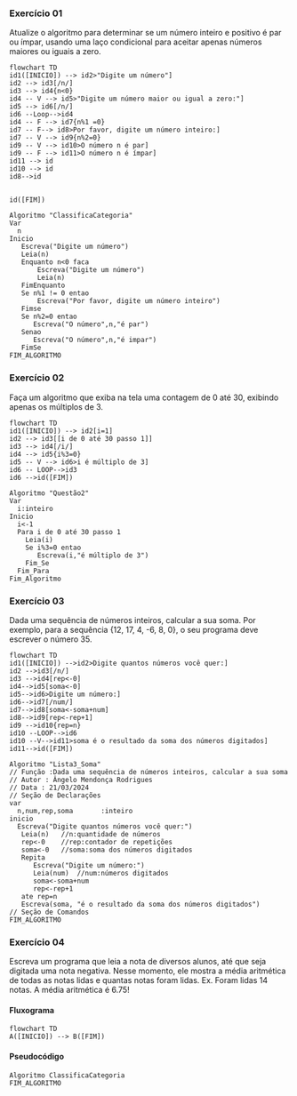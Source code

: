### Exercício 01
Atualize o algoritmo para determinar se um número inteiro e positivo é par ou ímpar, usando uma laço condicional para aceitar apenas números maiores ou iguais a zero. 


```mermaid
flowchart TD
id1([INICIO]) --> id2>"Digite um número"]
id2 --> id3[/n/]
id3 --> id4{n<0}
id4 -- V --> id5>"Digite um número maior ou igual a zero:"]
id5 --> id6[/n/]
id6 --Loop-->id4
id4 -- F --> id7{n%1 =0}
id7 -- F--> id8>Por favor, digite um número inteiro:]
id7 -- V --> id9{n%2=0}
id9 -- V --> id10>O número n é par]
id9 -- F --> id11>O número n é ímpar]
id11 --> id
id10 --> id
id8-->id


id([FIM])
```


```
Algoritmo "ClassificaCategoria"
Var
  n
Inicio
   Escreva("Digite um número")
   Leia(n)
   Enquanto n<0 faca
       Escreva("Digite um número")
       Leia(n)
   FimEnquanto
   Se n%1 != 0 entao
       Escreva("Por favor, digite um número inteiro")
   Fimse
   Se n%2=0 entao
      Escreva("O número",n,"é par")
   Senao
      Escreva("O número",n,"é impar")
   FimSe
FIM_ALGORITMO
```

### Exercício 02
Faça um algoritmo que exiba na tela uma contagem de 0 até 30, exibindo apenas os múltiplos de 3.


```mermaid
flowchart TD
id1([INICIO]) --> id2[i=1]
id2 --> id3[[i de 0 até 30 passo 1]]
id3 --> id4[/i/] 
id4 --> id5{i%3=0}
id5 -- V --> id6>i é múltiplo de 3]
id6 -- LOOP-->id3
id6 -->id([FIM])
```



```
Algoritmo "Questão2"
Var
  i:inteiro
Inicio
  i<-1
  Para i de 0 até 30 passo 1
    Leia(i)
    Se i%3=0 entao
       Escreva(i,"é múltiplo de 3")
    Fim_Se
  Fim_Para
Fim_Algoritmo  
```
### Exercício 03
Dada uma sequência de números inteiros, calcular a sua soma. 
Por exemplo, para a sequência {12, 17, 4, -6, 8, 0}, o seu programa deve escrever o número 35.

```mermaid
flowchart TD
id1([INICIO]) -->id2>Digite quantos números você quer:]
id2 -->id3[/n/]
id3 -->id4[rep<-0]
id4-->id5[soma<-0]
id5-->id6>Digite um número:]
id6-->id7[/num/]
id7-->id8[soma<-soma+num]
id8-->id9[rep<-rep+1]
id9 -->id10{rep=n}
id10 --LOOP-->id6
id10 --V-->id11>soma é o resultado da soma dos números digitados]
id11-->id([FIM])
```








```
Algoritmo "Lista3_Soma"
// Função :Dada uma sequência de números inteiros, calcular a sua soma
// Autor : Ângelo Mendonça Rodrigues
// Data : 21/03/2024
// Seção de Declarações 
var
  n,num,rep,soma       :inteiro
inicio
  Escreva("Digite quantos números você quer:")
   Leia(n)   //n:quantidade de números 
   rep<-0    //rep:contador de repetições
   soma<-0   //soma:soma dos números digitados
   Repita
      Escreva("Digite um número:")
      Leia(num)  //num:números digitados
      soma<-soma+num
      rep<-rep+1
   ate rep=n
   Escreva(soma, "é o resultado da soma dos números digitados")
// Seção de Comandos
FIM_ALGORITMO
```
    
### Exercício 04
Escreva um programa que leia a nota de diversos alunos, até que seja digitada uma nota negativa. 
Nesse momento, ele mostra a média aritmética de todas as notas lidas e quantas notas foram lidas. 
Ex. Foram lidas 14 notas. A média aritmética é 6.75!

#### Fluxograma

```mermaid
flowchart TD
A([INICIO]) --> B([FIM])
```

#### Pseudocódigo

```
Algoritmo ClassificaCategoria
FIM_ALGORITMO
```
